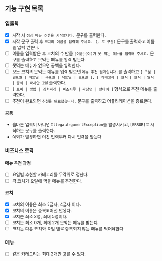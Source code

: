 ## 기능 구현 목록

### 입출력

- [x] 시작 시 `점심 메뉴 추천을 시작합니다.` 문구를 출력한다.
- [x] 시작 문구 출력 후 `코치의 이름을 입력해 주세요. (, 로 구분)` 문구를 출력하고 이름을 입력 받는다.
- [ ] 이름을 입력받은 후 코치의 수 만큼 `[이름](이)가 못 먹는 메뉴를 입력해 주세요.` 문구를 출력하고 못먹는 메뉴를 입력 받는다.
- [ ] 못먹는 메뉴가 없으면 공백을 입력한다.
- [ ] 모든 코치의 못먹는 메뉴를 입력 받으면 `메뉴 추천 결과입니다.`를
  출력하고 `[ 구분 | 월요일 | 화요일 | 수요일 | 목요일 | 금요일 ], [ 카테고리 | 한식 | 한식 | 일식 | 중식 | 아시안 ]`을 출력한다.
- [ ] `[ 토미 | 쌈밥 | 김치찌개 | 미소시루 | 짜장면 | 팟타이 ]` 형식으로 추천 메뉴를 출력한다.
- [ ] 추천이 완료되면 `추천을 완료했습니다.` 문구를 출력하고 어플리케이션을 종료한다.

#### 공통

- 올바른 입력이 아니면 `IllegalArgumentException`를 발생시키고, `[ERROR]`로 시작하는 문구를 출력한다.
- 예외가 발생하면 이전 입력부터 다시 입력을 받는다.

### 비즈니스 로직

#### 메뉴 추천 과정

- [ ] 요일별 추천할 카테고리를 무작위로 정한다.
- [ ] 각 코치가 요일에 먹을 메뉴를 추천한다.

#### 코치

- [x] 코치의 이름은 최소 2글자, 4글자 이다.
- [x] 코치의 이름은 중복되어선 안된다.
- [x] 코치는 최소 2명, 최대 5명이다.
- [ ] 코치는 최소 0개, 최대 2개 못먹는 메뉴를 받는다.
- [ ] 코치는 다른 코치와 요일 별로 중복되지 않는 메뉴를 먹어야한다.

### 메뉴

- [ ] 같은 카테고리는 최대 2개만 고를 수 있다.